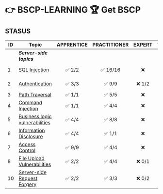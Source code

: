 # 👉 BSCP-LEARNING 🏆 Get BSCP

## STASUS

| ID | Topic                                       | APPRENTICE | PRACTITIONER | EXPERT | Totals |
| --- | ------------------------------------------- | :----------: | :------------: | :------: | :------: |
| | ***Server-side topics***                    |
| 1 | [SQL Injection](/SQL%20Injection/) | ✅ 2/2 | ✅ 16/16 | ❌ | ✅ 18/18 |
| 2 | [Authentication](/Authentication/) | ✅ 3/3 | ✅ 9/9 | ❌ 1/2 | ✅ 13/14 |
| 3 | [Path Traversal](/Path%20Traversal/) | ✅ 1/1 | ✅ 5/5 | ❌ | ✅ 6/6 |
| 4 | [Command Injection](/Command%20Injection/) | ✅ 1/1 | ✅ 4/4 | ❌ | ✅ 5/5 |
| 5 | [Business logic vulnerabilities](/Business%20logic%20vulnerabilities/) | ✅ 4/4 | ✅ 8/8 | ❌ | ✅ 12/12 |
| 6 | [Information Disclosure](/Information%20Disclosure/) | ✅ 4/4 | ✅ 1/1 | ❌ | ✅ 5/5 |
| 7 | [Access Control](/Access%20Control/) | ✅ 9/9 | ✅ 4/4 | ❌ | ✅ 13/13 |
| 8 | [File Upload Vulnerabilities](/File%20Upload%20Vulnerabilities/) | ✅ 2/2 | ✅ 4/4 | ❌ 0/1 | ✅ 6/7 |
| 10 | [Server-side Request Forgery](/Server-side%20request%20forgery%20(SSRF)/) | ✅ 2/2 | ✅ 3/3 | ❌ 0/2 | ✅ 5/7 |
